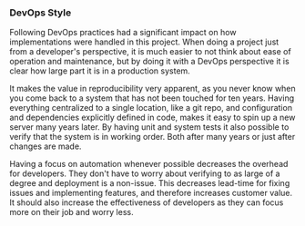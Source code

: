 ### DevOps Style

Following DevOps practices had a significant impact on how implementations were handled in this project. When doing a project just from a developer's perspective, it is much easier to not think about ease of operation and maintenance, but by doing it with a DevOps perspective it is clear how large part it is in a production system.

It makes the value in reproducibility very apparent, as you never know when you come back to a system that has not been touched for ten years. Having everything centralized to a single location, like a git repo, and configuration and dependencies explicitly defined in code, makes it easy to spin up a new server many years later.
By having unit and system tests it also possible to verify that the system is in working order. Both after many years or just after changes are made.

Having a focus on automation whenever possible decreases the overhead for developers. They don't have to worry about verifying to as large of a degree and deployment is a non-issue. This decreases lead-time for fixing issues and implementing features, and therefore increases customer value. It should also increase the effectiveness of developers as they can focus more on their job and worry less.
